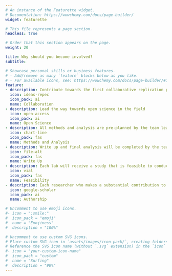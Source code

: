 ```yaml
---
# An instance of the Featurette widget.
# Documentation: https://wowchemy.com/docs/page-builder/
widget: featurette

# This file represents a page section.
headless: true

# Order that this section appears on the page.
weight: 20

title: Why should you become involved?
subtitle:

# Showcase personal skills or business features.
# - Add/remove as many `feature` blocks below as you like.
# - For available icons, see: https://wowchemy.com/docs/page-builder/#icons
feature:
- description: Contribute towards the first collaborative replication project in sports science
  icon: ideas-repec
  icon_pack: ai
  name: Collaboration
- description: Lead the way towards open science in the field
  icon: open-access
  icon_pack: ai
  name: Open Science
- description: All methods and analysis are pre-planned by the team leader 
  icon: chart-line
  icon_pack: fas
  name: Methods and Analysis
- description: Write up and final analysis will be completed by the team leader
  icon: file-alt
  icon_pack: fas
  name: Write Up
- description: Each lab will receive a study that is feasible to conduct
  icon: vial
  icon_pack: fas
  name: Feasibility
- description: Each researcher who makes a substantial contribution to the project will receive authorship
  icon: google-scholar
  icon_pack: ai
  name: Authorship

# Uncomment to use emoji icons.
#- icon = ":smile:"
#  icon_pack = "emoji"
#  name = "Emojiness"
#  description = "100%"  

# Uncomment to use custom SVG icons.
# Place custom SVG icon in `assets/images/icon-pack/`, creating folders if necessary.
# Reference the SVG icon name (without `.svg` extension) in the `icon` field.
#- icon = "your-custom-icon-name"
#  icon_pack = "custom"
#  name = "Surfing"
#  description = "90%"
---
```

